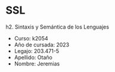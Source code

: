 # SSL
h2. Sintaxis y Semántica de los Lenguajes

+ Curso: k2054
+ Año de cursada: 2023
+ Legajo: 203.471-5
+ Apellido: Otaño
+ Nombre: Jeremias
